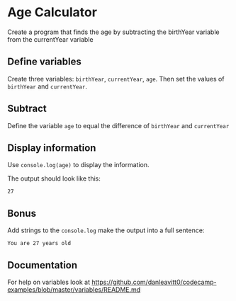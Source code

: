 # Age Calculator

Create a program that finds the age by subtracting the birthYear variable from the currentYear variable

## Define variables

Create three variables: `birthYear`, `currentYear`, `age`. Then set the values of `birthYear` and `currentYear`.

## Subtract

Define the variable `age` to equal the difference of `birthYear` and `currentYear`

## Display information

Use `console.log(age)`  to display the information.

The output should look like this:
```
27
```

## Bonus

Add strings to the `console.log` make the output into a full sentence:
```
You are 27 years old
```

## Documentation

For help on variables look at https://github.com/danleavitt0/codecamp-examples/blob/master/variables/README.md